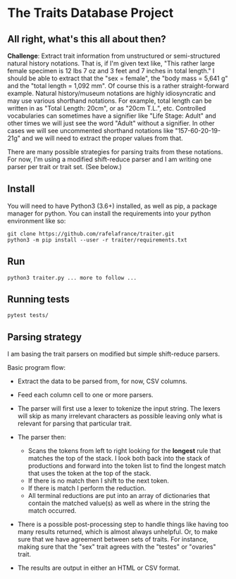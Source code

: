 # The Traits Database Project

## All right, what's this all about then?
**Challenge**: Extract trait information from unstructured or semi-structured natural history notations. That is, if I'm given text like, "This rather large female specimen is 12 lbs 7 oz and 3 feet and 7 inches in total length." I should be able to extract that the "sex = female", the "body mass = 5,641 g" and the "total length = 1,092 mm". Of course this is a rather straight-forward example. Natural history/museum notations are highly idiosyncratic and may use various shorthand notations. For example, total length can be written in as "Total Length: 20cm", or as "20cm T.L.", etc. Controlled vocabularies can sometimes have a signifier like "Life Stage: Adult" and other times we will just see the word "Adult" without a signifier. In other cases we will see uncommented shorthand notations like "157-60-20-19-21g" and we will need to extract the proper values from that.

There are many possible strategies for parsing traits from these notations. For now, I'm using a modified shift-reduce parser and I am writing one parser per trait or trait set. (See below.)

## Install
You will need to have Python3 (3.6+) installed, as well as pip, a package manager for python. You can install the requirements into your python environment like so:
```
git clone https://github.com/rafelafrance/traiter.git
python3 -m pip install --user -r traiter/requirements.txt
```

## Run
```
python3 traiter.py ... more to follow ...
```
## Running tests
```
pytest tests/
```

## Parsing strategy
I am basing the trait parsers on modified but simple shift-reduce parsers.

Basic program flow:

* Extract the data to be parsed from, for now, CSV columns.

* Feed each column cell to one or more parsers.

* The parser will first use a lexer to tokenize the input string. The lexers will skip as many irrelevant characters as possible leaving only what is relevant for parsing that particular trait.

* The parser then:
  - Scans the tokens from left to right looking for the **longest** rule that matches the top of the stack. I look both back into the stack of productions and forward into the token list to find the longest match that uses the token at the top of the stack.
  - If there is no match then I shift to the next token.
  - If there is match I perform the reduction.
  - All terminal reductions are put into an array of dictionaries that contain the matched value(s) as well as where in the string the match occurred.


* There is a possible post-processing step to handle things like having too many results returned, which is almost always unhelpful. Or, to make sure that we have agreement between sets of traits. For instance, making sure that the "sex" trait agrees with the "testes" or "ovaries" trait.

* The results are output in either an HTML or CSV format.

